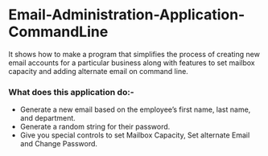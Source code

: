 # Email-Administration-Application-CommandLine
It shows how to make a program that simplifies the process of creating new email accounts for a particular business along with features to set mailbox capacity and adding alternate email on command line.

### What does this application do:-
<ul>
  <li>Generate a new email based on the employee’s first name, last name, and department.</li>
  <li>Generate a random string for their password.</li>
  <li>Give you special controls to set Mailbox Capacity, Set alternate Email and Change Password.</li>
 </ul>
 
